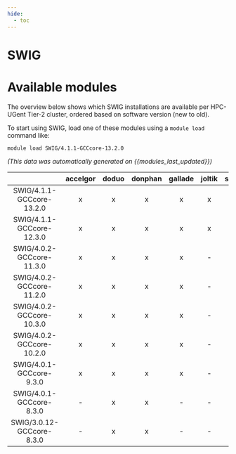 ```yaml
---
hide:
  - toc
---
```


SWIG
====

# Available modules


The overview below shows which SWIG installations are available per HPC-UGent Tier-2 cluster, ordered based on software version (new to old).

To start using SWIG, load one of these modules using a `module load` command like:

```shell
module load SWIG/4.1.1-GCCcore-13.2.0
```

*(This data was automatically generated on {{modules_last_updated}})*  

| |accelgor|doduo|donphan|gallade|joltik|shinx|skitty|
| :---: | :---: | :---: | :---: | :---: | :---: | :---: | :---: |
|SWIG/4.1.1-GCCcore-13.2.0|x|x|x|x|x|x|x|
|SWIG/4.1.1-GCCcore-12.3.0|x|x|x|x|x|x|x|
|SWIG/4.0.2-GCCcore-11.3.0|x|x|x|x|-|x|-|
|SWIG/4.0.2-GCCcore-11.2.0|x|x|x|x|-|-|-|
|SWIG/4.0.2-GCCcore-10.3.0|x|x|x|x|-|-|-|
|SWIG/4.0.2-GCCcore-10.2.0|x|x|x|x|-|-|-|
|SWIG/4.0.1-GCCcore-9.3.0|x|x|x|x|-|-|-|
|SWIG/4.0.1-GCCcore-8.3.0|-|x|x|-|-|-|-|
|SWIG/3.0.12-GCCcore-8.3.0|-|x|x|-|-|-|-|
